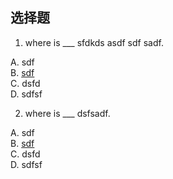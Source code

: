 ## 选择题
1. where is ___ sfdkds asdf sdf sadf. 

  A. sdf  
  B. <u>sdf</u>    
  C. dsfd  
  D. sdfsf

2. where is ___ dsfsadf.

  A. sdf  
  B. <u>sdf</u>    
  C. dsfd  
  D. sdfsf


